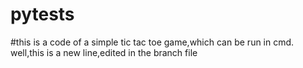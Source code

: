 # pytests
#this is a code of a simple tic tac toe game,which can be run in cmd.
well,this is a new line,edited in the branch file
